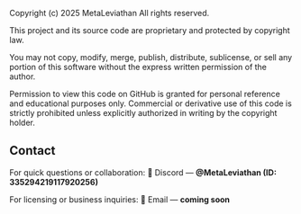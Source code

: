 Copyright (c) 2025 MetaLeviathan All rights reserved.

This project and its source code are proprietary and protected by copyright law.

You may not copy, modify, merge, publish, distribute, sublicense, or sell any portion of this software without the express written permission of the author.

Permission to view this code on GitHub is granted for personal reference and educational purposes only. Commercial or derivative use of this code is strictly prohibited unless explicitly authorized in writing by the copyright holder.

## Contact
For quick questions or collaboration:
💬 Discord — **@MetaLeviathan (ID: 335294219117920256)**

For licensing or business inquiries:
📧 Email — **coming soon**
